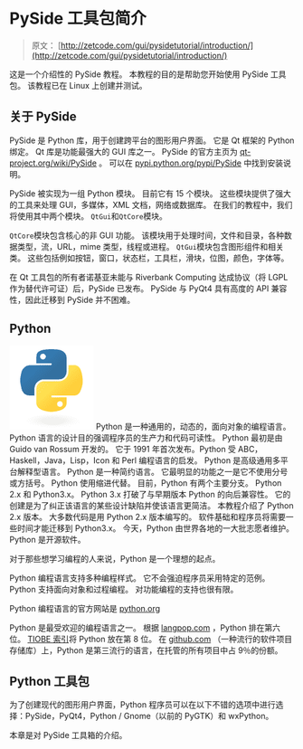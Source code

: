 # PySide 工具包简介

> 原文： [http://zetcode.com/gui/pysidetutorial/introduction/](http://zetcode.com/gui/pysidetutorial/introduction/)

这是一个介绍性的 PySide 教程。 本教程的目的是帮助您开始使用 PySide 工具包。 该教程已在 Linux 上创建并测试。

## 关于 PySide

PySide 是 Python 库，用于创建跨平台的图形用户界面。 它是 Qt 框架的 Python 绑定。 Qt 库是功能最强大的 GUI 库之一。 PySide 的官方主页为 [qt-project.org/wiki/PySide](http://qt-project.org/wiki/PySide) 。 可以在 [pypi.python.org/pypi/PySide](https://pypi.python.org/pypi/PySide) 中找到安装说明。

PySide 被实现为一组 Python 模块。 目前它有 15 个模块。 这些模块提供了强大的工具来处理 GUI，多媒体，XML 文档，网络或数据库。 在我们的教程中，我们将使用其中两个模块。 `QtGui`和`QtCore`模块。

`QtCore`模块包含核心的非 GUI 功能。 该模块用于处理时间，文件和目录，各种数据类型，流，URL，mime 类型，线程或进程。 `QtGui`模块包含图形组件和相关类。 这些包括例如按钮，窗口，状态栏，工具栏，滑块，位图，颜色，字体等。

在 Qt 工具包的所有者诺基亚未能与 Riverbank Computing 达成协议（将 LGPL 作为替代许可证）后，PySide 已发布。 PySide 与 PyQt4 具有高度的 API 兼容性，因此迁移到 PySide 并不困难。

## Python

![python logo](img/1feacd0dafad098ee521368512f94744.jpg) Python 是一种通用的，动态的，面向对象的编程语言。 Python 语言的设计目的强调程序员的生产力和代码可读性。 Python 最初是由 Guido van Rossum 开发的。 它于 1991 年首次发布。Python 受 ABC，Haskell，Java，Lisp，Icon 和 Perl 编程语言的启发。 Python 是高级通用多平台解释型语言。 Python 是一种简约语言。 它最明显的功能之一是它不使用分号或方括号。 Python 使用缩进代替。 目前，Python 有两个主要分支。 Python 2.x 和 Python3.x。 Python 3.x 打破了与早期版本 Python 的向后兼容性。 它的创建是为了纠正该语言的某些设计缺陷并使该语言更简洁。 本教程介绍了 Python 2.x 版本。 大多数代码是用 Python 2.x 版本编写的。 软件基础和程序员将需要一些时间才能迁移到 Python3.x。 今天，Python 由世界各地的一大批志愿者维护。 Python 是开源软件。

对于那些想学习编程的人来说，Python 是一个理想的起点。

Python 编程语言支持多种编程样式。 它不会强迫程序员采用特定的范例。 Python 支持面向对象和过程编程。 对功能编程的支持也很有限。

Python 编程语言的官方网站是 [python.org](http://python.org)

Python 是最受欢迎的编程语言之一。 根据 [langpop.com](http://langpop.com/) ，Python 排在第六位。 [TI​​OBE 索引](http://www.tiobe.com/index.php/content/paperinfo/tpci/index.html)将 Python 放在第 8 位。 在 [github.com](https://github.com/languages) （一种流行的软件项目存储库）上，Python 是第三流行的语言，在托管的所有项目中占 9％的份额。

## Python 工具包

为了创建现代的图形用户界面，Python 程序员可以在以下不错的选项中进行选择：PySide，PyQt4，Python / Gnome（以前的 PyGTK）和 wxPython。

本章是对 PySide 工具箱的介绍。